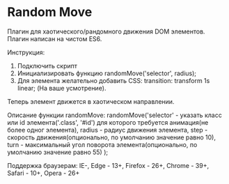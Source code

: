 # Random Move

Плагин для хаотического/рандомного движения DOM элементов. Плагин написан на чистом ES6.

Инструкция:

1) Подключить скрипт <script src="rand-move.js"></script>
2) Инициализировать функцию randomMove('selector', radius);
3) Для элемента желательно добавить CSS: transition: transform 1s linear; (На ваше усмотрение).

Теперь элемент движется в хаотическом направлении.

Описание функции randomMove:
randomMove('selector' - указать класс или id элемента('.class', '#id') для которого требуется анимация(не более одног элемента),
radius - радиус движения элемента,
step - скорость движения(опционально, по умолчанию значение равно 10),
turn - максимальный угол поворота элемента(опционально, по умолчанию значение равно 55)
);

Поддержка браузерам:
IE-,
Edge - 13+,
Firefox - 26+,
Chrome - 39+,
Safari - 10+,
Opera - 26+

